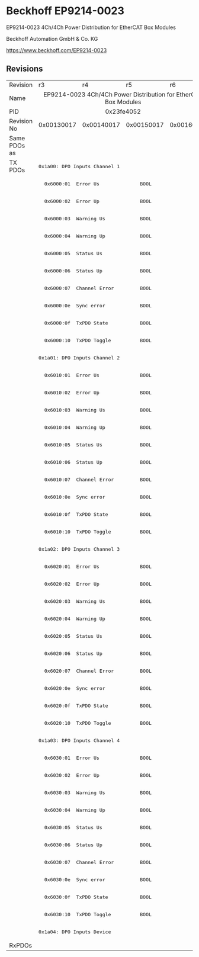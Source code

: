 # Beckhoff EP9214-0023

EP9214-0023 4Ch/4Ch Power Distribution for EtherCAT Box Modules

Beckhoff Automation GmbH & Co. KG

https://www.beckhoff.com/EP9214-0023

## Revisions
<table>
<tr >
<td>Revision</td>
<td>r3</td>
<td>r4</td>
<td>r5</td>
<td>r6</td>
</tr>
<tr >
<td>Name</td>
<td colspan=4 align="center">EP9214-0023 4Ch/4Ch Power Distribution for EtherCAT Box Modules</td>
</tr>
<tr >
<td>PID</td>
<td colspan=4 align="center">0x23fe4052</td>
</tr>
<tr >
<td>Revision No</td>
<td>0x00130017</td>
<td>0x00140017</td>
<td>0x00150017</td>
<td>0x00160017</td>
</tr>
<tr >
<td>Same PDOs as</td>
<td colspan=4 align="center"></td>
</tr>
<tr class="txpdo pdosection">
<td rowspan=45 valign=top>TX PDOs</td>
<td colspan=4 align="left"><pre>0x1a00: DPO Inputs Channel 1</pre></td>
<td></td>
</tr>
<tr class="txpdo">
<td colspan=4 align="left"><pre>  0x6000:01  Error Us              BOOL</pre></td>
</tr>
<tr class="txpdo">
<td colspan=4 align="left"><pre>  0x6000:02  Error Up              BOOL</pre></td>
</tr>
<tr class="txpdo">
<td colspan=4 align="left"><pre>  0x6000:03  Warning Us            BOOL</pre></td>
</tr>
<tr class="txpdo">
<td colspan=4 align="left"><pre>  0x6000:04  Warning Up            BOOL</pre></td>
</tr>
<tr class="txpdo">
<td colspan=4 align="left"><pre>  0x6000:05  Status Us             BOOL</pre></td>
</tr>
<tr class="txpdo">
<td colspan=4 align="left"><pre>  0x6000:06  Status Up             BOOL</pre></td>
</tr>
<tr class="txpdo">
<td colspan=4 align="left"><pre>  0x6000:07  Channel Error         BOOL</pre></td>
</tr>
<tr class="txpdo">
<td colspan=4 align="left"><pre>  0x6000:0e  Sync error            BOOL</pre></td>
</tr>
<tr class="txpdo">
<td colspan=4 align="left"><pre>  0x6000:0f  TxPDO State           BOOL</pre></td>
</tr>
<tr class="txpdo">
<td colspan=4 align="left"><pre>  0x6000:10  TxPDO Toggle          BOOL</pre></td>
</tr>
<tr class="txpdo pdosection">
<td colspan=4 align="left"><pre>0x1a01: DPO Inputs Channel 2</pre></td>
</tr>
<tr class="txpdo">
<td colspan=4 align="left"><pre>  0x6010:01  Error Us              BOOL</pre></td>
</tr>
<tr class="txpdo">
<td colspan=4 align="left"><pre>  0x6010:02  Error Up              BOOL</pre></td>
</tr>
<tr class="txpdo">
<td colspan=4 align="left"><pre>  0x6010:03  Warning Us            BOOL</pre></td>
</tr>
<tr class="txpdo">
<td colspan=4 align="left"><pre>  0x6010:04  Warning Up            BOOL</pre></td>
</tr>
<tr class="txpdo">
<td colspan=4 align="left"><pre>  0x6010:05  Status Us             BOOL</pre></td>
</tr>
<tr class="txpdo">
<td colspan=4 align="left"><pre>  0x6010:06  Status Up             BOOL</pre></td>
</tr>
<tr class="txpdo">
<td colspan=4 align="left"><pre>  0x6010:07  Channel Error         BOOL</pre></td>
</tr>
<tr class="txpdo">
<td colspan=4 align="left"><pre>  0x6010:0e  Sync error            BOOL</pre></td>
</tr>
<tr class="txpdo">
<td colspan=4 align="left"><pre>  0x6010:0f  TxPDO State           BOOL</pre></td>
</tr>
<tr class="txpdo">
<td colspan=4 align="left"><pre>  0x6010:10  TxPDO Toggle          BOOL</pre></td>
</tr>
<tr class="txpdo pdosection">
<td colspan=4 align="left"><pre>0x1a02: DPO Inputs Channel 3</pre></td>
</tr>
<tr class="txpdo">
<td colspan=4 align="left"><pre>  0x6020:01  Error Us              BOOL</pre></td>
</tr>
<tr class="txpdo">
<td colspan=4 align="left"><pre>  0x6020:02  Error Up              BOOL</pre></td>
</tr>
<tr class="txpdo">
<td colspan=4 align="left"><pre>  0x6020:03  Warning Us            BOOL</pre></td>
</tr>
<tr class="txpdo">
<td colspan=4 align="left"><pre>  0x6020:04  Warning Up            BOOL</pre></td>
</tr>
<tr class="txpdo">
<td colspan=4 align="left"><pre>  0x6020:05  Status Us             BOOL</pre></td>
</tr>
<tr class="txpdo">
<td colspan=4 align="left"><pre>  0x6020:06  Status Up             BOOL</pre></td>
</tr>
<tr class="txpdo">
<td colspan=4 align="left"><pre>  0x6020:07  Channel Error         BOOL</pre></td>
</tr>
<tr class="txpdo">
<td colspan=4 align="left"><pre>  0x6020:0e  Sync error            BOOL</pre></td>
</tr>
<tr class="txpdo">
<td colspan=4 align="left"><pre>  0x6020:0f  TxPDO State           BOOL</pre></td>
</tr>
<tr class="txpdo">
<td colspan=4 align="left"><pre>  0x6020:10  TxPDO Toggle          BOOL</pre></td>
</tr>
<tr class="txpdo pdosection">
<td colspan=4 align="left"><pre>0x1a03: DPO Inputs Channel 4</pre></td>
</tr>
<tr class="txpdo">
<td colspan=4 align="left"><pre>  0x6030:01  Error Us              BOOL</pre></td>
</tr>
<tr class="txpdo">
<td colspan=4 align="left"><pre>  0x6030:02  Error Up              BOOL</pre></td>
</tr>
<tr class="txpdo">
<td colspan=4 align="left"><pre>  0x6030:03  Warning Us            BOOL</pre></td>
</tr>
<tr class="txpdo">
<td colspan=4 align="left"><pre>  0x6030:04  Warning Up            BOOL</pre></td>
</tr>
<tr class="txpdo">
<td colspan=4 align="left"><pre>  0x6030:05  Status Us             BOOL</pre></td>
</tr>
<tr class="txpdo">
<td colspan=4 align="left"><pre>  0x6030:06  Status Up             BOOL</pre></td>
</tr>
<tr class="txpdo">
<td colspan=4 align="left"><pre>  0x6030:07  Channel Error         BOOL</pre></td>
</tr>
<tr class="txpdo">
<td colspan=4 align="left"><pre>  0x6030:0e  Sync error            BOOL</pre></td>
</tr>
<tr class="txpdo">
<td colspan=4 align="left"><pre>  0x6030:0f  TxPDO State           BOOL</pre></td>
</tr>
<tr class="txpdo">
<td colspan=4 align="left"><pre>  0x6030:10  TxPDO Toggle          BOOL</pre></td>
</tr>
<tr class="txpdo pdosection">
<td colspan=4 align="left"><pre>0x1a04: DPO Inputs Device</pre></td>
</tr>
<tr >
<td>RxPDOs</td>
<td colspan=4 align="left"></td>
</tr>
</table>
